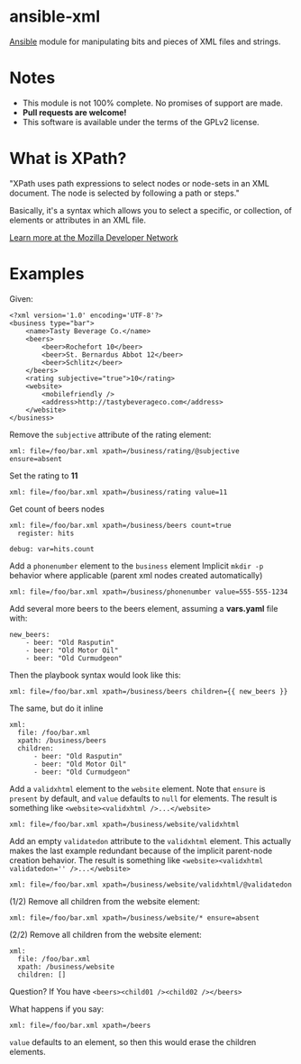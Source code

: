 # ansible-xml

[Ansible](https://github.com/ansible/ansible) module for manipulating
bits and pieces of XML files and strings.


# Notes

* This module is not 100% complete. No promises of support are made.
* **Pull requests are welcome!**
* This software is available under the terms of the GPLv2 license.


# What is XPath?

"XPath uses path expressions to select nodes or node-sets in an XML
document. The node is selected by following a path or steps."

Basically, it's a syntax which allows you to select a specific, or
collection, of elements or attributes in an XML file.

[Learn more at the Mozilla Developer Network](https://developer.mozilla.org/en-US/docs/Web/XPath)


# Examples

Given:

	<?xml version='1.0' encoding='UTF-8'?>
	<business type="bar">
		<name>Tasty Beverage Co.</name>
		<beers>
			<beer>Rochefort 10</beer>
			<beer>St. Bernardus Abbot 12</beer>
			<beer>Schlitz</beer>
		</beers>
		<rating subjective="true">10</rating>
		<website>
			<mobilefriendly />
			<address>http://tastybeverageco.com</address>
		</website>
	</business>


Remove the ``subjective`` attribute of the rating element:

    xml: file=/foo/bar.xml xpath=/business/rating/@subjective ensure=absent

Set the rating to **11**

    xml: file=/foo/bar.xml xpath=/business/rating value=11

Get count of beers nodes

	xml: file=/foo/bar.xml xpath=/business/beers count=true
	  register: hits

	debug: var=hits.count



Add a ``phonenumber`` element to the ``business`` element Implicit
``mkdir -p`` behavior where applicable (parent xml nodes created
automatically)

    xml: file=/foo/bar.xml xpath=/business/phonenumber value=555-555-1234

Add several more beers to the beers element, assuming a **vars.yaml**
file with:

    new_beers:
        - beer: "Old Rasputin"
        - beer: "Old Motor Oil"
        - beer: "Old Curmudgeon"

Then the playbook syntax would look like this:

    xml: file=/foo/bar.xml xpath=/business/beers children={{ new_beers }}

The same, but do it inline

	xml:
	  file: /foo/bar.xml
	  xpath: /business/beers
	  children:
		  - beer: "Old Rasputin"
		  - beer: "Old Motor Oil"
		  - beer: "Old Curmudgeon"

Add a ``validxhtml`` element to the ``website`` element. Note that
``ensure`` is ``present`` by default, and ``value`` defaults to
``null`` for elements. The result is something like
``<website><validxhtml />...</website>``

    xml: file=/foo/bar.xml xpath=/business/website/validxhtml

Add an empty ``validatedon`` attribute to the ``validxhtml``
element. This actually makes the last example redundant because of the
implicit parent-node creation behavior. The result is something like
``<website><validxhtml validatedon='' />...</website>``

    xml: file=/foo/bar.xml xpath=/business/website/validxhtml/@validatedon

(1/2) Remove all children from the website element:

    xml: file=/foo/bar.xml xpath=/business/website/* ensure=absent

(2/2) Remove all children from the website element:

	xml:
	  file: /foo/bar.xml
	  xpath: /business/website
	  children: []


Question? If You have ``<beers><child01 /><child02 /></beers>``

What happens if you say:

    xml: file=/foo/bar.xml xpath=/beers

``value`` defaults to an element, so then this would erase the
children elements.
